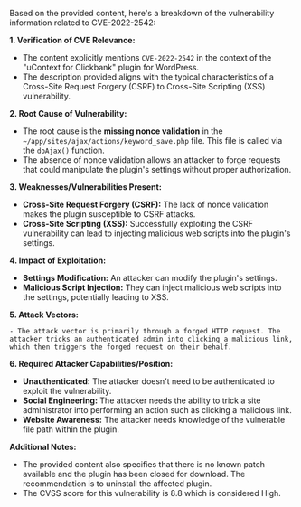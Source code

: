 Based on the provided content, here's a breakdown of the vulnerability information related to CVE-2022-2542:

**1. Verification of CVE Relevance:**

   - The content explicitly mentions `CVE-2022-2542` in the context of the "uContext for Clickbank" plugin for WordPress. 
   - The description provided aligns with the typical characteristics of a Cross-Site Request Forgery (CSRF) to Cross-Site Scripting (XSS) vulnerability.

**2. Root Cause of Vulnerability:**

   - The root cause is the **missing nonce validation** in the `~/app/sites/ajax/actions/keyword_save.php` file. This file is called via the `doAjax()` function.
   - The absence of nonce validation allows an attacker to forge requests that could manipulate the plugin's settings without proper authorization.

**3. Weaknesses/Vulnerabilities Present:**

   - **Cross-Site Request Forgery (CSRF):** The lack of nonce validation makes the plugin susceptible to CSRF attacks.
   - **Cross-Site Scripting (XSS):** Successfully exploiting the CSRF vulnerability can lead to injecting malicious web scripts into the plugin's settings.

**4. Impact of Exploitation:**

   - **Settings Modification:** An attacker can modify the plugin's settings.
   - **Malicious Script Injection:** They can inject malicious web scripts into the settings, potentially leading to XSS.

**5. Attack Vectors:**

    - The attack vector is primarily through a forged HTTP request. The attacker tricks an authenticated admin into clicking a malicious link, which then triggers the forged request on their behalf.

**6. Required Attacker Capabilities/Position:**

   - **Unauthenticated:** The attacker doesn't need to be authenticated to exploit the vulnerability.
   - **Social Engineering:** The attacker needs the ability to trick a site administrator into performing an action such as clicking a malicious link.
   - **Website Awareness:** The attacker needs knowledge of the vulnerable file path within the plugin.

**Additional Notes:**

*   The provided content also specifies that there is no known patch available and the plugin has been closed for download. The recommendation is to uninstall the affected plugin.
*   The CVSS score for this vulnerability is 8.8 which is considered High.